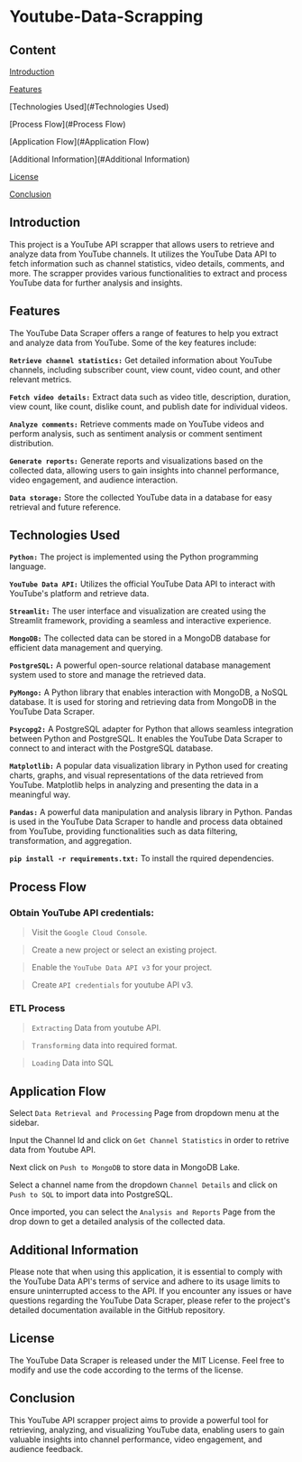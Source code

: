 # Youtube-Data-Scrapping
## Content

[Introduction](#Introduction)

[Features](#Features)

[Technologies Used](#Technologies Used)

[Process Flow](#Process Flow)

[Application Flow](#Application Flow)

[Additional Information](#Additional Information)

[License](#License)

[Conclusion](#Conclusion)

## Introduction
This project is a YouTube API scrapper that allows users to retrieve and analyze data from YouTube channels. It utilizes the YouTube Data API to fetch information such as channel statistics, video details, comments, and more. The scrapper provides various functionalities to extract and process YouTube data for further analysis and insights.

## Features
The YouTube Data Scraper offers a range of features to help you extract and analyze data from YouTube. Some of the key features include:

**`Retrieve channel statistics:`** 
Get detailed information about YouTube channels, including subscriber count, view count, video count, and other relevant metrics.

**`Fetch video details:`** 
Extract data such as video title, description, duration, view count, like count, dislike count, and publish date for individual videos.

**`Analyze comments:`** 
Retrieve comments made on YouTube videos and perform analysis, such as sentiment analysis or comment sentiment distribution.

**`Generate reports:`** 
Generate reports and visualizations based on the collected data, allowing users to gain insights into channel performance, video engagement, and audience interaction.

**`Data storage:`** 
Store the collected YouTube data in a database for easy retrieval and future reference.

## Technologies Used
**`Python:`** The project is implemented using the Python programming language.

**`YouTube Data API:`** Utilizes the official YouTube Data API to interact with YouTube's platform and retrieve data.

**`Streamlit:`** The user interface and visualization are created using the Streamlit framework, providing a seamless and interactive experience.

**`MongoDB:`** The collected data can be stored in a MongoDB database for efficient data management and querying.

**`PostgreSQL:`** A powerful open-source relational database management system used to store and manage the retrieved data.

**`PyMongo:`** A Python library that enables interaction with MongoDB, a NoSQL database. It is used for storing and retrieving data from MongoDB in the YouTube Data Scraper.

**`Psycopg2:`** A PostgreSQL adapter for Python that allows seamless integration between Python and PostgreSQL. It enables the YouTube Data Scraper to connect to and interact with the PostgreSQL database.

**`Matplotlib:`** A popular data visualization library in Python used for creating charts, graphs, and visual representations of the data retrieved from YouTube. Matplotlib helps in analyzing and presenting the data in a meaningful way.

**`Pandas:`** A powerful data manipulation and analysis library in Python. Pandas is used in the YouTube Data Scraper to handle and process data obtained from YouTube, providing functionalities such as data filtering, transformation, and aggregation.

**`pip install -r requirements.txt:`** To install the rquired dependencies.

## Process Flow
### Obtain YouTube API credentials:
> Visit the `Google Cloud Console`.

> Create a new project or select an existing project.

> Enable the `YouTube Data API v3` for your project.

> Create `API credentials` for youtube API v3.

### ETL Process
> `Extracting` Data from youtube API.

> `Transforming` data into required format.

> `Loading` Data into SQL

## Application Flow
Select `Data Retrieval and Processing` Page from dropdown menu at the sidebar.

Input the Channel Id and click on `Get Channel Statistics` in order to retrive data from Youtube API.

Next click on `Push to MongoDB` to store data in MongoDB Lake.

Select a channel name from the dropdown `Channel Details` and click on `Push to SQL` to import data into PostgreSQL.

Once imported, you can select the `Analysis and Reports` Page from the drop down to get a detailed analysis of the collected data.


## Additional Information
Please note that when using this application, it is essential to comply with the YouTube Data API's terms of service and adhere to its usage limits to ensure uninterrupted access to the API. If you encounter any issues or have questions regarding the YouTube Data Scraper, please refer to the project's detailed documentation available in the GitHub repository.

## License
The YouTube Data Scraper is released under the MIT License. Feel free to modify and use the code according to the terms of the license.

## Conclusion
This YouTube API scrapper project aims to provide a powerful tool for retrieving, analyzing, and visualizing YouTube data, enabling users to gain valuable insights into channel performance, video engagement, and audience feedback.
